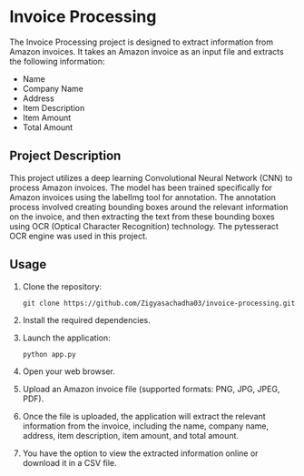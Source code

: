 # Invoice Processing

The Invoice Processing project is designed to extract information from Amazon invoices. It takes an Amazon invoice as an input file and extracts the following information:

- Name
- Company Name
- Address
- Item Description
- Item Amount
- Total Amount

## Project Description

This project utilizes a deep learning Convolutional Neural Network (CNN) to process Amazon invoices. The model has been trained specifically for Amazon invoices using the labelImg tool for annotation. The annotation process involved creating bounding boxes around the relevant information on the invoice, and then extracting the text from these bounding boxes using OCR (Optical Character Recognition) technology. The pytesseract OCR engine was used in this project.

## Usage

1. Clone the repository:
   ```
   git clone https://github.com/Zigyasachadha03/invoice-processing.git
   ```
   
2. Install the required dependencies.
  
3. Launch the application:
   ```
   python app.py
   ```
   
4. Open your web browser.

5. Upload an Amazon invoice file (supported formats: PNG, JPG, JPEG, PDF).

6. Once the file is uploaded, the application will extract the relevant information from the invoice, including the name, company name, address, item description, item amount, and total amount.

7. You have the option to view the extracted information online or download it in a CSV file.



